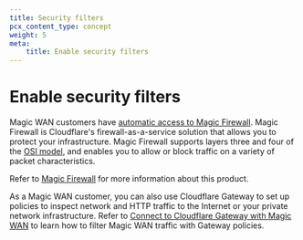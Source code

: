 ```yaml
---
title: Security filters
pcx_content_type: concept
weight: 5
meta:
    title: Enable security filters
---
```


# Enable security filters

Magic WAN customers have [automatic access to Magic Firewall](/magic-firewall/plans/). Magic Firewall is Cloudflare's firewall-as-a-service solution that allows you to protect your infrastructure. Magic Firewall supports layers three and four of the [OSI model](https://www.cloudflare.com/learning/ddos/glossary/open-systems-interconnection-model-osi/), and enables you to allow or block traffic on a variety of packet characteristics.

Refer to [Magic Firewall](/magic-firewall/) for more information about this product.

As a Magic WAN customer, you can also use Cloudflare Gateway to set up policies to inspect network and HTTP traffic to the Internet or your private network infrastructure. Refer to [Connect to Cloudflare Gateway with Magic WAN](/magic-wan/zero-trust/cloudflare-gateway/) to learn how to filter Magic WAN traffic with Gateway policies.